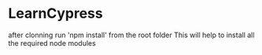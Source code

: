 # LearnCypress
after clonning run 'npm install' from the root folder
This will help to install all the required node modules
